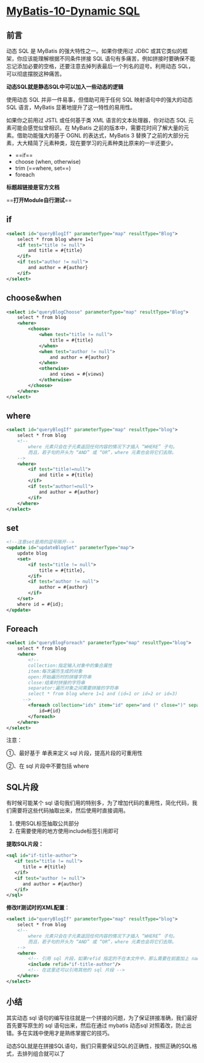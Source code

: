 # [MyBatis-10-Dynamic SQL](https://mybatis.org/mybatis-3/zh/dynamic-sql.html)

## 前言

动态 SQL 是 MyBatis 的强大特性之一。如果你使用过 JDBC 或其它类似的框架，你应该能理解根据不同条件拼接 SQL 语句有多痛苦，例如拼接时要确保不能忘记添加必要的空格，还要注意去掉列表最后一个列名的逗号。利用动态 SQL，可以彻底摆脱这种痛苦。

**动态SQL就是静态SQL中可以加入一些动态的逻辑**

使用动态 SQL 并非一件易事，但借助可用于任何 SQL 映射语句中的强大的动态 SQL 语言，MyBatis 显著地提升了这一特性的易用性。

如果你之前用过 JSTL 或任何基于类 XML 语言的文本处理器，你对动态 SQL 元素可能会感觉似曾相识。在 MyBatis 之前的版本中，需要花时间了解大量的元素。借助功能强大的基于 OGNL 的表达式，MyBatis 3 替换了之前的大部分元素，大大精简了元素种类，现在要学习的元素种类比原来的一半还要少。

- ==if==
- choose (when, otherwise)
- trim (==where, set==)
- foreach

**标题超链接是官方文档**

==**打开Module自行测试**==

## if

```xml
<select id="queryBlogIf" parameterType="map" resultType="Blog">
    select * from blog where 1=1
    <if test="title != null">
        and title = #{title}
    </if>
    <if test="author != null">
        and author = #{author}
    </if>
</select>
```

## choose&when

```xml
<select id="queryBlogChoose" parameterType="map" resultType="Blog">
    select * from blog
    <where>
        <choose>
            <when test="title != null">
                title = #{title}
            </when>
            <when test="author != null">
                and author = #{author}
            </when>
            <otherwise>
                and views = #{views}
            </otherwise>
        </choose>
    </where>
</select>
```

## where

```xml
<select id="queryBlogIf" parameterType="map" resultType="blog">
    select * from blog
    <!--
        where 元素只会在子元素返回任何内容的情况下才插入 “WHERE” 子句。
        而且，若子句的开头为 “AND” 或 “OR”，where 元素也会将它们去除。
    -->
    <where>
        <if test="title!=null">
            and title = #{title}
        </if>
        <if test="author!=null">
            and author = #{author}
        </if>
    </where>
</select>
```

## set

```xml
<!--注意set是用的逗号隔开-->
<update id="updateBlogSet" parameterType="map">
    update blog
    <set>
        <if test="title != null">
            title = #{title},
        </if>
        <if test="author != null">
            author = #{author}
        </if>
    </set>
    where id = #{id};
</update>
```

## Foreach

```xml
<select id="queryBlogForeach" parameterType="map" resultType="blog">
    select * from blog
    <where>
        <!--
        collection:指定输入对象中的集合属性
        item:每次遍历生成的对象
        open:开始遍历时的拼接字符串
        close:结束时拼接的字符串
        separator:遍历对象之间需要拼接的字符串
        select * from blog where 1=1 and (id=1 or id=2 or id=3)
      -->
        <foreach collection="ids" item="id" open="and (" close=")" separator="or">
            id=#{id}
        </foreach>
    </where>
</select>
```

注意：

①、最好基于 单表来定义 sql 片段，提高片段的可重用性

②、在 sql 片段中不要包括 where

## SQL片段

有时候可能某个 sql 语句我们用的特别多，为了增加代码的重用性，简化代码，我们需要将这些代码抽取出来，然后使用时直接调用。

1. 使用SQL标签抽取公共部分
2. 在需要使用的地方使用include标签引用即可

**提取SQL片段：**

```xml
<sql id="if-title-author">
   <if test="title != null">
      title = #{title}
   </if>
   <if test="author != null">
      and author = #{author}
   </if>
</sql>
```

**修改If测试时的XML配置**：

```xml
<select id="queryBlogIf" parameterType="map" resultType="blog">
    select * from blog
    <!--
        where 元素只会在子元素返回任何内容的情况下才插入 “WHERE” 子句。
        而且，若子句的开头为 “AND” 或 “OR”，where 元素也会将它们去除。
    -->
    <where>
        <!-- 引用 sql 片段，如果refid 指定的不在本文件中，那么需要在前面加上 namespace -->
        <include refid="if-title-author"/>
        <!-- 在这里还可以引用其他的 sql 片段 -->
    </where>
</select>
```

## 小结

其实动态 sql 语句的编写往往就是一个拼接的问题，为了保证拼接准确，我们最好首先要写原生的 sql 语句出来，然后在通过 mybatis 动态sql 对照着改，防止出错。多在实践中使用才是熟练掌握它的技巧。

动态SQL就是在拼接SQL语句，我们只需要保证SQL的正确性，按照正确的SQL格式，去排列组合就可以了
